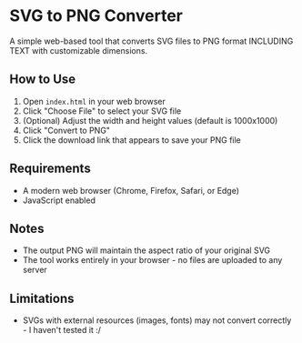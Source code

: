 # SVG to PNG Converter

A simple web-based tool that converts SVG files to PNG format INCLUDING TEXT with customizable dimensions.

## How to Use

1. Open `index.html` in your web browser
2. Click "Choose File" to select your SVG file
3. (Optional) Adjust the width and height values (default is 1000x1000)
4. Click "Convert to PNG"
5. Click the download link that appears to save your PNG file

## Requirements

- A modern web browser (Chrome, Firefox, Safari, or Edge)
- JavaScript enabled

## Notes

- The output PNG will maintain the aspect ratio of your original SVG
- The tool works entirely in your browser - no files are uploaded to any server

## Limitations

- SVGs with external resources (images, fonts) may not convert correctly - I haven't tested it :/